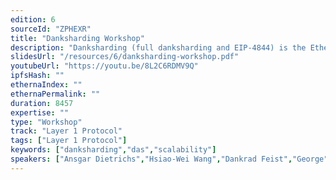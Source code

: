 ```yaml
---
edition: 6
sourceId: "ZPHEXR"
title: "Danksharding Workshop"
description: "Danksharding (full danksharding and EIP-4844) is the Ethereum layer 1 scaling protocol that Ethereum R&D teams are working on these days. This workshop is organized by the Ethereum Foundation Consensus R&D team. We will introduce to you the danksharding family solutions."
slidesUrl: "/resources/6/danksharding-workshop.pdf"
youtubeUrl: "https://youtu.be/8L2C6RDMV9Q"
ipfsHash: ""
ethernaIndex: ""
ethernaPermalink: ""
duration: 8457
expertise: ""
type: "Workshop"
track: "Layer 1 Protocol"
tags: ["Layer 1 Protocol"]
keywords: ["danksharding","das","scalability"]
speakers: ["Ansgar Dietrichs","Hsiao-Wei Wang","Dankrad Feist","George","protolambda","Francesco"]
---
```

